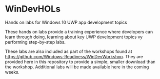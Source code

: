 # WinDevHOLs
Hands on labs for Windows 10 UWP app development topics

These hands on labs provide a training experience where developers can learn through doing, learning about key UWP development topics vy performing step-by-step labs.

These labs are also included as part of the workshops found at https://github.com/Windows-Readiness/WinDevWorkshop. They are provided here in this repository to provide a simple, smaller download than the workshop.
Additional labs will be made available here in the coming weeks.

